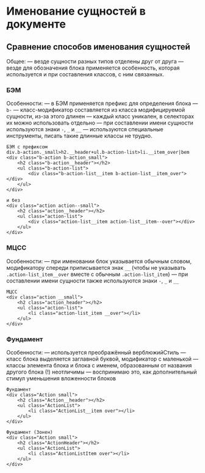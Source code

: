 # Именование сущностей в документе

## Сравнение способов именования сущностей

Общее:
— везде сущности разных типов отделены друг от друга
— везде для обозначения блока применяется особенность, которая используется и при составления классов, с ним связанных.


### БЭМ

Особенности:
— в БЭМ применяется префикс для определения блока — `b-`
— класс-модификатор составляется из класса модифицируемой сущности, из-за этого длинен
— каждый класс уникален, в селекторах их можно использовать отдельно
— при составлении имени сущности используются знаки `-`, `_` и `__`
— используются специальные инструменты, писать такие длинные классы не трудно.


	БЭМ с префиксом
	div.b-action._small>h2.__header+ul.b-action-list>li.__item_over|bem
	<div class="b-action b-action_small">
		<h2 class="b-action__header"></h2>
		<ul class="b-action-list">
			<div class="b-action-list__item b-action-list__item_over"></div>
		</ul>
	</div>

	и без
	<div class="action action--small">
		<h2 class="action__header"></h2>
		<ul class="action-list">
			<div class="action-list__item action-list__item--over"></div>
		</ul>
	</div>


### МЦСС

Особенности:
— при именовании блок указывается обычным словом, модификатору спереди приписывается знак `__` (чтобы не указывать `.action-list_item__over` вместе с обычным `.action-list_item`)
— при составлении имени сущности также используются знаки `-`, `_` и `__`

	МЦСС
	<div class="action __small">
		<h2 class="action_header"></h2>
		<ul class="action-list">
			<li class="action-list_item __over"></li>
		</ul>
	</div>


### Фундамент

Особенности:
— используется преображённый верблюжийСтиль
— класс блока выделяется заглавной буквой, модификатор с маленькой
— классы элемента блока и блока с именем, образованным от названия другого блока (!) неотличимы — воспринимаю это, как дополнительный стимул уменьшения вложенности блоков

	Фундамент
	<div class="Action small">
		<h2 class="Action__header"></h2>
		<ul class="ActionList">
			<li class="ActionList__item over"></li>
		</ul>
	</div>

	Фундамент (Зонен)
	<div class="Action small">
		<h2 class="ActionHeader"></h2>
		<ul class="ActionList">
			<li class="ActionListItem over"></li>
		</ul>
	</div>
